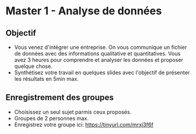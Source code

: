 # Master 1 - Analyse de données

## Objectif
- Vous venez d'intégrer une entreprise.
  On vous communique un fichier de données avec des informations qualitative et quantitatives.
  Vous avez 3 heures pour comprendre et analyser les données et proposer quelque chose.
- Synthétisez votre travail en quelques slides avec l'objectif de présenter les résultats en 5min max.

## Enregistrement des groupes
- Choisissez un seul sujet parmis ceux proposés.
- Groupes de 2 personnes max.
- Enregistrez votre groupe ici: https://tinyurl.com/mrxj3f6f
